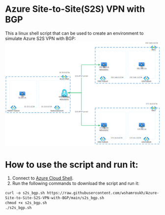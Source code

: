 # Azure Site-to-Site(S2S) VPN with BGP
This a linux shell script that can be used to create an environment to simulate Azure S2S VPN with BGP:
![diagram-s2s-bgp.png](/diagram-s2s-bgp.png)

# How to use the script and run it:
1. Connect to [Azure Cloud Shell](https://shell.azure.com).
2. Run the following commands to download the script and run it:
```
curl -o s2s_bgp.sh https://raw.githubusercontent.com/wshamroukh/Azure-Site-to-Site-S2S-VPN-with-BGP/main/s2s_bgp.sh
chmod +x s2s_bgp.sh
./s2s_bgp.sh
```
